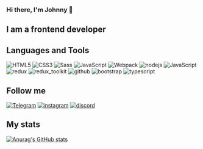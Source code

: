### Hi there, I'm Johnny 👋

## I am a frontend developer

## Languages and Tools
![HTML5](https://img.shields.io/badge/-html5-090909?style=for-the-badge&logo=html5)
![CSS3](https://img.shields.io/badge/-CSS3-090909?style=for-the-badge&logo=CSS3)
![Sass](https://img.shields.io/badge/-Sass-090909?style=for-the-badge&logo=sass)
![JavaScript](https://img.shields.io/badge/-JavaScript-090909?style=for-the-badge&logo=javascript)
![Webpack](https://img.shields.io/badge/-Webpack-090909?style=for-the-badge&logo=webpack) 
![nodejs](https://img.shields.io/badge/-node.js-090909?style=for-the-badge&logo=node.js)
![JavaScript](https://img.shields.io/badge/-react.js-090909?style=for-the-badge&logo=react)
![redux](https://img.shields.io/badge/-redux-090909?style=for-the-badge&logo=redux)
![redux_toolkit](https://img.shields.io/badge/-redux_toolkit-090909?style=for-the-badge&logo=redux)
![github](https://img.shields.io/badge/-github-090909?style=for-the-badge&logo=git)
![bootstrap](https://img.shields.io/badge/-bootstrap-090909?style=for-the-badge&logo=bootstrap)
![typescript](https://img.shields.io/badge/-typescript-090909?style=for-the-badge&logo=typescript)

## Follow me
[![Telegram](https://img.shields.io/badge/-telegram-090909?style=for-the-badge&logo=telegram)](https://t.me/jony9800)
[![instagram](https://img.shields.io/badge/-instagram-090909?style=for-the-badge&logo=instagram)](https://www.instagram.com/jonibek9800)
[![discord](https://img.shields.io/badge/-discord-090909?style=for-the-badge&logo=discord)](https://discord.com/Jony9800)

## My stats
[![Anurag's GitHub stats](https://github-readme-stats.vercel.app/api?username=Jonibek9800)](https://github.com/Jonibek9800/github-readme-stats)
